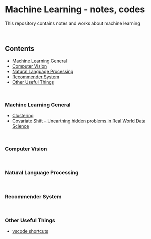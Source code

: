 # Machine Learning - notes, codes

This repository contains notes and works about machine learning

<br>

## Contents

* [Machine Learning General](#machine-learning-general)
* [Computer Vision](#computer-vision)
* [Natural Language Processing](#natural-language-processing)
* [Recommender System](#recommender-system)
* [Other Useful Things](#other-useful-things)

<br>

### Machine Learning General
- [Clustering](https://www.notion.so/saewonyang/Clustering-05282a69f35047c6aea2ea1ab8b2c685)
- [Covariate Shift – Unearthing hidden problems in Real World Data Science](https://www.notion.so/saewonyang/Covariate-Shift-Unearthing-hidden-problems-in-Real-World-Data-Science-793c82672d4a430b89fadca059ef8c77)

<br>

### Computer Vision

<br>

### Natural Language Processing

<br>

### Recommender System

<br>

### Other Useful Things
- [vscode shortcuts](https://www.notion.so/saewonyang/vscode-a10fdd210ce74418a9fa45d6b9fa7b0c)